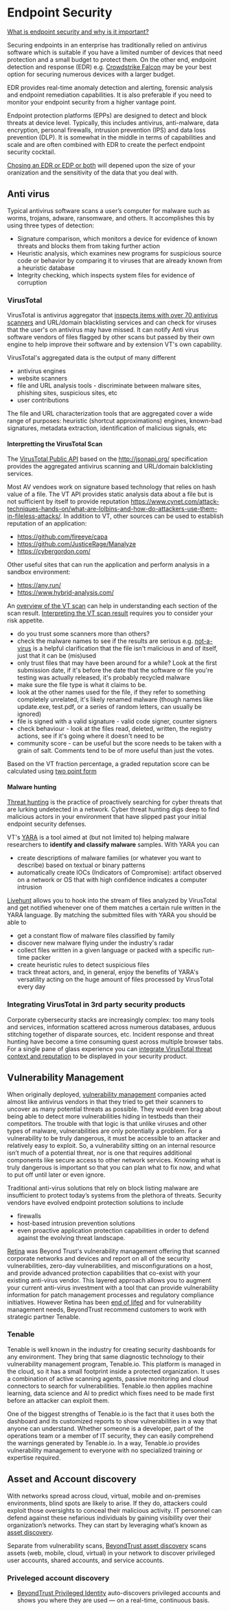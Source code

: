 # Endpoint Security

[What is endpoint security and why is it important?](https://www.beyondtrust.com/resources/glossary/endpoint-security) 

Securing endpoints in an enterprise has traditionally relied on antivirus software which is suitable if you have a limited number of devices that need protection and a small budget to protect them. On the other end, endpoint detection and response (EDR) e.g. [Crowdstrike Falcon](https://www.crowdstrike.co.uk/endpoint-security-products/crowdstrike-falcon-faq/#:~:text=CrowdStrike%20is%20the%20pioneer%20of,via%20a%20single%20lightweight%20agent.) may be your best option for securing numerous devices with a larger budget.

EDR provides real-time anomaly detection and alerting, forensic analysis and endpoint remediation capabilities. It is also preferable if you need to monitor your endpoint security from a higher vantage point.

Endpoint protection platforms (EPPs) are designed to detect and block threats at device level. Typically, this includes antivirus, anti-malware, data encryption, personal firewalls, intrusion prevention (IPS) and data loss prevention (DLP). It is somewhat in the middle in terms of capabilities and scale and are often combined with EDR to create the perfect endpoint security cocktail.

[Chosing an EDR or EDP or both](https://www.esecurityplanet.com/endpoint/antivirus-vs-epp-vs-edr/#how-to-choose) will depened upon the size of your oranization and the sensitivity of the data that you deal with.

## Anti virus

Typical antivirus software scans a user’s computer for malware such as worms, trojans, adware, ransomware, and others. It accomplishes this by using three types of detection:

- Signature comparison, which monitors a device for evidence of known threats and blocks them from taking further action
- Heuristic analysis, which examines new programs for suspicious source code or behavior by comparing it to viruses that are already known from a heuristic database
- Integrity checking, which inspects system files for evidence of corruption

### VirusTotal

VirusTotal is antivirus aggregator that [inspects items with over 70 antivirus scanners](https://support.virustotal.com/hc/en-us/articles/115002126889-How-it-works) and URL/domain blacklisting services and can check for viruses that the user's on antivirus may have missed. It can notify Anti virus software vendors of files flagged by other scans but passed by their own engine to help improve their software and by extension VT's own capability.

VirusTotal's aggregated data is the output of many different

- antivirus engines
- website scanners
- file and URL analysis tools - discriminate between malware sites, phishing sites, suspicious sites, etc
- user contributions

The file and URL characterization tools that are aggregated cover a wide range of purposes: heuristic (shortcut approximations) engines, known-bad signatures, metadata extraction, identification of malicious signals, etc

#### Interpretting the VirusTotal Scan

The [VirusTotal Public API](https://developers.virustotal.com/v3.0/reference#overview) based on the  http://jsonapi.org/ specification provides the aggregated antivirus scanning and URL/domain balcklisting services.

Most AV vendoes work on signature based technology that relies on hash value of a file. The VT API provides static analysis data about a file but is not sufficient by itself to provide reputation https://www.cynet.com/attack-techniques-hands-on/what-are-lolbins-and-how-do-attackers-use-them-in-fileless-attacks/. In addition to VT, other sources can be used to establish reputation of an application:

- https://github.com/fireeye/capa
- https://github.com/JusticeRage/Manalyze
- https://cybergordon.com/

Other useful sites that can run the application and perform analysis in a sandbox environment:
- https://any.run/
- https://www.hybrid-analysis.com/

An [overview of the VT scan](https://www.reddit.com/r/antivirus/comments/gozqc1/understanding_virustotal_results_it_is_not/) can help in understanding each section of the scan result. [Interpreting the VT scan result](https://security.stackexchange.com/questions/231161/how-to-interpret-virustotal-virusscan-scan) requires you to consider your risk appetite.

- do you trust some scanners more than others?
- check the malware names to see if the results are serious e.g. [not-a-virus](https://encyclopedia.kaspersky.com/knowledge/riskware/) is a helpful clarification that the file isn't malicious in and of itself, just that it can be (mis)used
- only trust files that may have been around for a while? Look at the first submission date, if it's before the date that the software or file you're testing was actually released, it's probably recycled malware
- make sure the file type is what it claims to be. 
- look at the other names used for the file, if they refer to something completely unrelated, it's likely renamed malware (though names like update.exe, test.pdf, or a series of random letters, can usually be ignored)
- file is signed with a valid signature - valid code signer, counter signers
- check behaviour - look at the files read, deleted, written, the registry actions, see if it's going where it doesn't need to be
- community score - can be useful but the score needs to be taken with a grain of salt.  Comments tend to be of more useful than just the votes.

Based on the VT fraction percentage, a graded reputation score can be calculated using [two point form](https://math.stackexchange.com/questions/1417845/higher-the-percentage-lower-the-value)

#### Malware hunting

[Threat hunting](https://www.crowdstrike.com/cybersecurity-101/threat-hunting/) is the practice of proactively searching for cyber threats that are lurking undetected in a network. Cyber threat hunting digs deep to find malicious actors in your environment that have slipped past your initial endpoint security defenses.

VT's [YARA](https://yara.readthedocs.io/en/stable) is a tool aimed at (but not limited to) helping malware researchers to **identify and classify malware** samples. With YARA you can 
- create descriptions of malware families (or whatever you want to describe) based on textual or binary patterns
- automatically create IOCs (Indicators of Compromise): artifact observed on a network or OS that with high confidence indicates a computer intrusion

[Livehunt](https://support.virustotal.com/hc/en-us/articles/360001315437) allows you to hook into the stream of files analyzed by VirusTotal and get notified whenever one of them matches a certain rule written in the YARA language. By matching the submitted files with YARA you should be able to

- get a constant flow of malware files classified by family
- discover new malware flying under the industry's radar
- collect files written in a given language or packed with a specific run-time packer
- create heuristic rules to detect suspicious files
- track threat actors, and, in general, enjoy the benefits of YARA's versatility acting on the huge amount of files processed by VirusTotal every day

### Integrating VirusTotal in 3rd party security products

Corporate cybersecurity stacks are increasingly complex: too many tools and services, information scattered across numerous databases, arduous stitching together of disparate sources, etc. Incident response and threat hunting have become a time consuming quest across multiple browser tabs. For a single pane of glass experience you can [integrate VirusTotal threat context and reputation](https://blog.virustotal.com/2021/05/compliant-easy-and-actionable.html) to be displayed in your security product.

## Vulnerability Management

When originally deployed, [vulnerability management](https://en.wikipedia.org/wiki/Vulnerability_management) companies acted almost like antivirus vendors in that they tried to get their scanners to uncover as many potential threats as possible. They would even brag about being able to detect more vulnerabilities hiding in testbeds than their competitors. The trouble with that logic is that unlike viruses and other types of malware, vulnerabilities are only potentially a problem. For a vulnerability to be truly dangerous, it must be accessible to an attacker and relatively easy to exploit. So, a vulnerability sitting on an internal resource isn’t much of a potential threat, nor is one that requires additional components like secure access to other network services. Knowing what is truly dangerous is important so that you can plan what to fix now, and what to put off until later or even ignore.

Traditional anti-virus solutions that rely on block listing malware are insufficient to protect today’s systems from the plethora of threats. Security vendors have evolved endpoint protection solutions to include

* firewalls
* host-based intrusion prevention solutions
* even proactive application protection capabilities in order to defend against the evolving threat landscape.

[Retina](https://www.beyondtrust.com/blog/entry/the-retina-protection-agent/) was Beyond Trust's vulnerability management offering that scanned corporate networks and devices and report on all of the security vulnerabilities, zero-day vulnerabilities, and misconfigurations on a host, and provide advanced protection capabilities that co-exist with your existing anti-virus vendor. This layered approach allows you to augment your current anti-virus investment with a tool that can provide vulnerability information for patch management processes and regulatory compliance initiatives. However Retina has been [end of lifed](https://www.beyondtrust.com/vulnerability-management) and for vulnerability management needs, BeyondTrust recommend customers to work with strategic partner Tenable.

### Tenable

Tenable is well known in the industry for creating security dashboards for any environment. They bring that same diagnostic technology to their vulnerability management program, Tenable.io. This platform is managed in the cloud, so it has a small footprint inside a protected organization. It uses a combination of active scanning agents, passive monitoring and cloud connectors to search for vulnerabilities. Tenable.io then applies machine learning, data science and AI to predict which fixes need to be made first before an attacker can exploit them.

One of the biggest strengths of Tenable.io is the fact that it uses both the dashboard and its customized reports to show vulnerabilities in a way that anyone can understand. Whether someone is a developer, part of the operations team or a member of IT security, they can easily comprehend the warnings generated by Tenable.io. In a way, Tenable.io provides vulnerability management to everyone with no specialized training or expertise required.

## Asset and Account discovery

With networks spread across cloud, virtual, mobile and on-premises environments, blind spots are likely to arise. If they do, attackers could exploit those oversights to conceal their malicious activity. IT personnel can defend against these nefarious individuals by gaining visibility over their organization’s networks. They can start by leveraging what’s known as [asset discovery](https://www.tripwire.com/state-of-security/security-data-protection/security-controls/what-is-asset-discovery).

 Separate from vulnerability scans, [BeyondTrust asset discovery](https://www.beyondtrust.com/password-safe/features/discovery) scans assets (web, mobile, cloud, virtual) in your network to discover privileged user accounts, shared accounts, and service accounts.

### Priveleged account discovery

- [BeyondTrust Privileged Identity](https://www.beyondtrust.com/privileged-identity/features/discovery-pi) auto-discovers privileged accounts and shows you where they are used — on a real-time, continuous basis.
